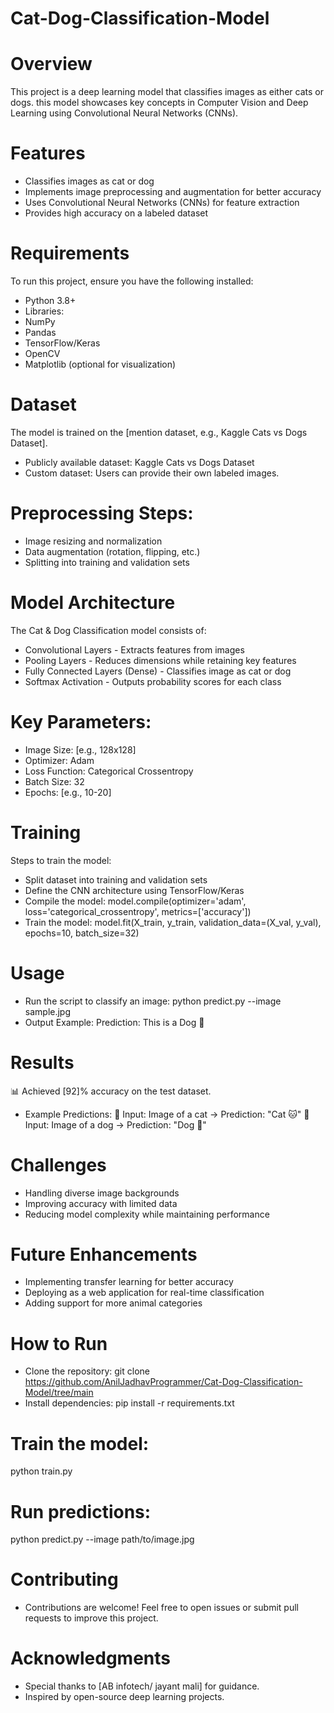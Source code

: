 # Cat-Dog-Classification-Model
# Overview
This project is a deep learning model that classifies images as either cats or dogs. this model showcases key concepts in Computer Vision and Deep Learning using Convolutional Neural Networks (CNNs).
# Features
- Classifies images as cat or dog
- Implements image preprocessing and augmentation for better accuracy
- Uses Convolutional Neural Networks (CNNs) for feature extraction
- Provides high accuracy on a labeled dataset

# Requirements
To run this project, ensure you have the following installed:

- Python 3.8+
- Libraries:
- NumPy
- Pandas
- TensorFlow/Keras
- OpenCV
- Matplotlib (optional for visualization)
# Dataset
The model is trained on the [mention dataset, e.g., Kaggle Cats vs Dogs Dataset].
- Publicly available dataset: Kaggle Cats vs Dogs Dataset
- Custom dataset: Users can provide their own labeled images.

# Preprocessing Steps:
- Image resizing and normalization
- Data augmentation (rotation, flipping, etc.)
- Splitting into training and validation sets
# Model Architecture
The Cat & Dog Classification model consists of:

- Convolutional Layers - Extracts features from images
- Pooling Layers - Reduces dimensions while retaining key features
- Fully Connected Layers (Dense) - Classifies image as cat or dog
- Softmax Activation - Outputs probability scores for each class

# Key Parameters:

- Image Size: [e.g., 128x128]
- Optimizer: Adam
- Loss Function: Categorical Crossentropy
- Batch Size: 32
- Epochs: [e.g., 10-20]
# Training
Steps to train the model:
- Split dataset into training and validation sets
- Define the CNN architecture using TensorFlow/Keras
- Compile the model:
model.compile(optimizer='adam', loss='categorical_crossentropy', metrics=['accuracy'])
- Train the model:
model.fit(X_train, y_train, validation_data=(X_val, y_val), epochs=10, batch_size=32)
# Usage
- Run the script to classify an image:
python predict.py --image sample.jpg
- Output Example:
Prediction: This is a Dog 🐶
# Results
📊 Achieved [92]% accuracy on the test dataset.

- Example Predictions:
🔹 Input: Image of a cat → Prediction: "Cat 🐱"
🔹 Input: Image of a dog → Prediction: "Dog 🐶"

# Challenges
- Handling diverse image backgrounds
- Improving accuracy with limited data
- Reducing model complexity while maintaining performance

# Future Enhancements
- Implementing transfer learning for better accuracy
- Deploying as a web application for real-time classification
- Adding support for more animal categories

# How to Run
- Clone the repository:
git clone https://github.com/AnilJadhavProgrammer/Cat-Dog-Classification-Model/tree/main
- Install dependencies:
pip install -r requirements.txt
# Train the model:
python train.py
# Run predictions:
python predict.py --image path/to/image.jpg
# Contributing
- Contributions are welcome! Feel free to open issues or submit pull requests to improve this project.

# Acknowledgments
- Special thanks to [AB infotech/ jayant mali] for guidance.
- Inspired by open-source deep learning projects.
